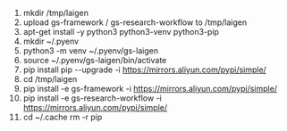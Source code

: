 1) mkdir /tmp/laigen
2) upload gs-framework / gs-research-workflow to /tmp/laigen
3) apt-get install -y python3 python3-venv python3-pip
4) mkdir ~/.pyenv
5) python3 -m venv ~/.pyenv/gs-laigen
6) source ~/.pyenv/gs-laigen/bin/activate
7) pip install pip --upgrade -i https://mirrors.aliyun.com/pypi/simple/
8) cd /tmp/laigen
9) pip install -e gs-framework -i https://mirrors.aliyun.com/pypi/simple/
10) pip install -e gs-research-workflow -i https://mirrors.aliyun.com/pypi/simple/
11) cd ~/.cache
    rm -r pip